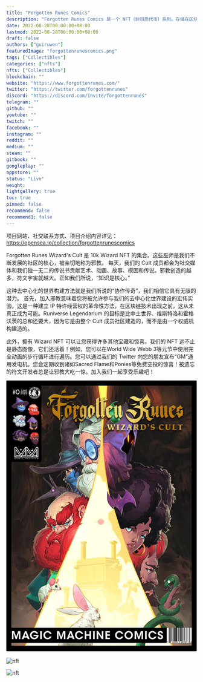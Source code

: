```yaml
---
title: "Forgotten Runes Comics"
description: "Forgotten Runes Comics 是一个 NFT（非同质代币）系列。存储在区块链上的数字艺术品集合。"
date: 2022-08-28T00:00:00+08:00
lastmod: 2022-08-28T00:00:00+08:00
draft: false
authors: ["guiruwen"]
featuredImage: "forgottenrunescomics.png"
tags: ["Collectibles"]
categories: ["nfts"]
nfts: ["Collectibles"]
blockchain: ""
website: "https://www.forgottenrunes.com/"
twitter: "https://twitter.com/forgottenrunes"
discord: "https://discord.com/invite/forgottenrunes"
telegram: ""
github: ""
youtube: ""
twitch: ""
facebook: ""
instagram: ""
reddit: ""
medium: ""
steam: ""
gitbook: ""
googleplay: ""
appstore: ""
status: "Live"
weight: 
lightgallery: true
toc: true
pinned: false
recommend: false
recommend1: false
---
```

项目网站、社交联系方式、项目介绍内容详见：https://opensea.io/collection/forgottenrunescomics

Forgotten Runes Wizard's Cult 是 10k Wizard NFT 的集合。这些巫师是我们不断发展的社区的核心，被亲切地称为邪教。
每天，我们的 Cult 成员都会为社交媒体和我们独一无二的传说书贡献艺术、动画、故事、模因和传说。邪教创造的越多，符文宇宙就越大。正如我们所说，“知识是核心。”

这种去中心化的世界构建方法就是我们所说的“协作传奇”，我们相信它具有无限的潜力。
首先，加入邪教意味着您将被允许参与我们的去中心化世界建设的宏伟实验。这是一种建立 IP 特许经营权的革命性方法，在区块链技术出现之前，这从未真正成为可能。Runiverse Legendarium 的目标是比中土世界、维斯特洛和霍格沃茨的总和还要大，因为它是由整个 Cult 成员社区建造的，而不是由一个权威机构建造的。

此外，拥有 Wizard NFT 可以让您获得许多其他宝藏和惊喜。我们的 NFT 远不止是静态图像，它们还活着！例如，您可以在World Wide Webb 3等元节中使用完全动画的步行循环进行遍历。您可以通过我们的 Twitter 向您的朋友宣布“GM”通用发电机。您会定期收到诸如Sacred Flame和Ponies等免费空投的惊喜！被遗忘的符文开发者总是让邪教大吃一惊。加入我们一起享受乐趣吧！

![nft](01.jpg)

![nft](02.jpg)

![nft](03.jpg)

